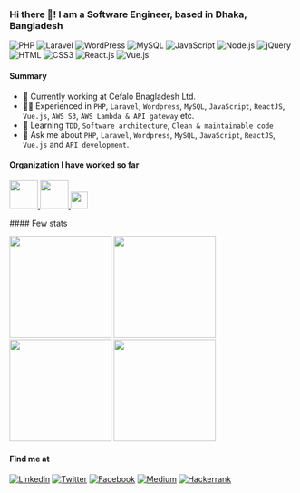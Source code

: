 ### Hi there 👋! I am a Software Engineer, based in Dhaka, Bangladesh

  ![PHP](https://img.shields.io/badge/PHP-777BB4?style=flat-square&logo=php&logoColor=white)
  ![Laravel](https://img.shields.io/badge/Laravel-FF2D20?style=flat-square&logo=laravel&logoColor=white)
  ![WordPress](https://img.shields.io/badge/Wordpress-21759B?style=flat-square&logo=wordpress&logoColor=white)
  ![MySQL](https://img.shields.io/badge/MySQL-005C84?style=flat-square&logo=mysql&logoColor=white)
  ![JavaScript](https://img.shields.io/badge/JavaScript-F7DF1E?style=flat-square&logo=javascript&logoColor=black)
  ![Node.js](https://img.shields.io/badge/Node.js-43853D?style=flat-square&logo=node.js&logoColor=white)
  ![jQuery](https://img.shields.io/badge/jQuery-0769AD?style=flat-square&logo=jquery&logoColor=white)
  ![HTML](https://img.shields.io/badge/HTML5-E34F26?style=flat-square&logo=html5&logoColor=white)
  ![CSS3](https://img.shields.io/badge/CSS3-1572B6?style=flat-square&logo=css3&logoColor=white)
  ![React.js](https://img.shields.io/badge/React.js-0081CB?style=flat-square&logo=react&logoColor=61DAFB)
  ![Vue.js](https://img.shields.io/badge/Vue.js-35495E?style=flat-square&logo=vue.js&logoColor=4FC08D)

<!--
**manashcse11/manashcse11** is a ✨ _special_ ✨ repository because its `README.md` (this file) appears on your GitHub profile.

Here are some ideas to get you started:

- 🔭 I’m currently working on ...
- 🌱 I’m currently learning ...
- 👯 I’m looking to collaborate on ...
- 🤔 I’m looking for help with ...
- 💬 Ask me about ...
- 📫 How to reach me: ...
- 😄 Pronouns: ...
- ⚡ Fun fact: ...
-->
#### Summary
- :office: Currently working at Cefalo Bnagladesh Ltd.
- :man_technologist: Experienced in `PHP`, `Laravel`, `Wordpress`, `MySQL`, `JavaScript`, `ReactJS`, `Vue.js`, `AWS S3`, `AWS Lambda & API gateway` etc.
- 🌱 Learning `TDD`, `Software architecture`, `Clean & maintainable code`
- 💬 Ask me about `PHP`, `Laravel`, `Wordpress`, `MySQL`, `JavaScript`, `ReactJS`, `Vue.js` and `API development`.
#### Organization I have worked so far
<p left="center">
  <a href="https://www.cefalo.com/">
    <img src="https://cdn-images-1.medium.com/max/632/1*eEvUFb20k16ileJnweCpaA@2x.jpeg" height=50>
  </a> 
  <a href="https://www.itconquest.com/">
    <img src="https://www.itconquest.com/wp-content/uploads/2022/03/it-conquest-logo.png" height=50>
  </a>
  <a href="https://www.arena.com.bd/">
    <img src="https://www.arena.com.bd/wp-content/uploads/2019/03/logo.png" height=30> 
  </a>
</p>
#### Few stats
<p float="left">
  <img height="180em" src="https://github-readme-stats.vercel.app/api?username=manashcse11&show_icons=true&&count_private=true&include_all_commits=true" /> 
  <img height="180em" src="https://github-readme-stats.vercel.app/api/top-langs/?username=manashcse11&show_icons=true&layout=compact&langs_count=8"/>
  <img height="180em" src="https://github-readme-streak-stats.herokuapp.com/?user=manashcse11&show_icons=true&&count_private=true&include_all_commits=true"/>
  <img height="180em" src="https://leetcard.jacoblin.cool/manashcse11?theme=light&font=Karma&ext=contest"/>
</p>

#### Find me at
[![Linkedin](https://img.shields.io/badge/LinkedIn-0077B5?style=flat-square&logo=linkedin&logoColor=white)](https://www.linkedin.com/in/manashcse11/) 
[![Twitter](https://img.shields.io/badge/Twitter-1DA1F2?style=flat-square&logo=twitter&logoColor=white)](https://twitter.com/manashcse)
[![Facebook](https://img.shields.io/badge/Facebook-1877F2?style=flat-square&logo=facebook&logoColor=white)](https://www.facebook.com/manash.pstu)
[![Medium](https://img.shields.io/badge/Medium-12100E?style=for-the-badge&logo=medium&logoColor=white)](https://manashcse.medium.com/)
[![Hackerrank](https://img.shields.io/badge/-Hackerrank-2EC866?style=for-the-badge&logo=HackerRank&logoColor=white)](https://www.hackerrank.com/manashcse11)
